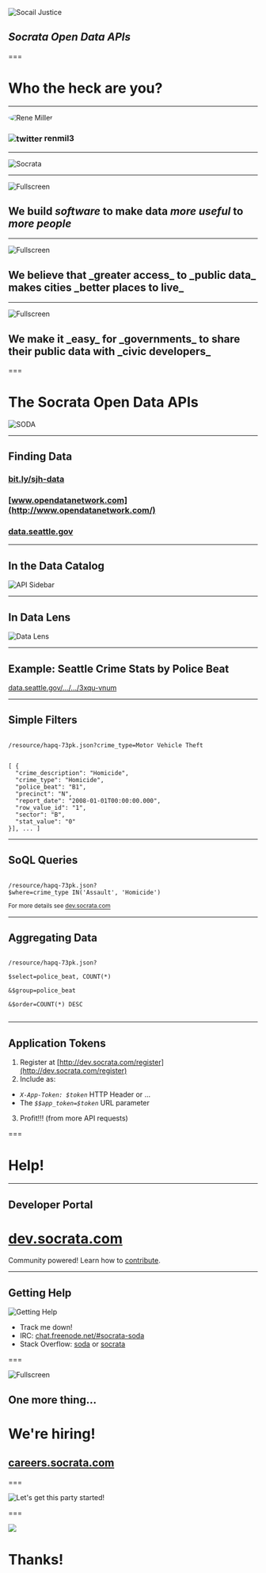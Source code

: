 
![Socail Justice](/presentations/img/social_justice.png)

## _Socrata_ _Open Data_ _APIs_

===

# Who the heck are you?

--- 

<img style="border-radius: 50%" src="/presentations/img/rene_miller.jpg" alt="Rene Miller" />

<h3><img src="/presentations/img/twitter.png" alt="twitter" style="vertical-align: middle" /> renmil3</h3>

---

![Socrata](/presentations/img/hello_world.png)

---

![Fullscreen](/presentations/img/at_table.jpg)

## We build _software_ to make data _more useful_ to _more people_

<!-- https://www.flickr.com/photos/hyku/2497370097 -->
--- 

![Fullscreen](/presentations/img/city.jpg)

<h2>We believe that _greater access_ to _public data_ makes cities _better places to live_</h2>

---

![Fullscreen](/presentations/img/city_hall.jpg)

<h2>We make it _easy_ for _governments_ to share their public data with _civic developers_</h2>

===

# The Socrata Open Data APIs

![SODA](/presentations/img/snuffleupadata.png)

---

## Finding Data

### [bit.ly/sjh-data](http://bit.ly/sjh-data)
### [www.opendatanetwork.com](http://www.opendatanetwork.com/)
### [data.seattle.gov](https://data.seattle.gov/)

---

## In the Data Catalog

![API Sidebar](http://dev.socrata.com/img/sidebar.gif)

---

## In Data Lens

![Data Lens](http://dev.socrata.com/img/data_lens.png)

---

## Example: Seattle Crime Stats by Police Beat

[data.seattle.gov/.../.../3xqu-vnum](https://data.seattle.gov/Public-Safety/Seattle-Crime-Stats-by-Police-Precinct-2008-Presen/3xqu-vnum)

---

## Simple Filters

<code>
/resource/hapq-73pk.json?<span class="toy-store-blue">crime_type</span>=<span class="golden">Motor Vehicle Theft</span>
</code>

<pre><code data-trim contenteditable class="javascript">
[ {
  "crime_description": "Homicide",
  "crime_type": "Homicide",
  "police_beat": "B1",
  "precinct": "N",
  "report_date": "2008-01-01T00:00:00.000",
  "row_value_id": "1",
  "sector": "B",
  "stat_value": "0"
}], ... ]
</code></pre>

---

## SoQL Queries

<code>
/resource/hapq-73pk.json?
<span class="toy-store-blue">$where</span>=<span class="golden">crime_type IN('Assault', 'Homicide')</span>
</code>

<small style="padding-top: 5em">For more details see <a href="http://dev.socrata.com">dev.socrata.com</a></small>

---

## Aggregating Data

<code>
/resource/hapq-73pk.json?<br/>
<span class="toy-store-blue">$select</span>=<span class="golden">police_beat, COUNT(&#42;)</span><br>
<span class="toy-store-blue">&$group</span>=<span class="golden">police_beat</span><br>
<span class="toy-store-blue">&$order</span>=<span class="golden">COUNT(&#42;) DESC</span><br>
</code>

---

## Application Tokens

1. Register at [http://dev.socrata.com/register](http://dev.socrata.com/register)
2. Include as:
  - _`X-App-Token: $token`_ HTTP Header or ... 
  - The _`$$app_token=$token`_ URL parameter
3. Profit!!! (from more API requests)

===

# Help!

---

## Developer Portal

# [dev.socrata.com](http://dev.socrata.com)

<div class="footnote">Community powered! Learn how to <a href="http://dev.socrata.com/contributing.html">contribute</a>.</div>

---

## Getting Help

![Getting Help](/presentations/img/live-support.gif)

- Track me down!
- IRC: [chat.freenode.net/#socrata-soda](irc://chat.freenode.net/#socrata-soda)
- Stack Overflow: [soda](http://stackoverflow.com/questions/tagged/soda) or [socrata](http://stackoverflow.com/questions/tagged/socrata)

===

![Fullscreen](/presentations/img/work_tounge.gif)

## One more thing...

<h1 class="fragment" data-fragment-index="0">We're hiring!</h1>

<h2 class="fragment" data-fragment-index="1"><a href="http://careers.socrata.com">careers.socrata.com</a></h2>

===

![Let's get this party started!](/presentations/img/lets_get_this_party_started.gif)

===

<img class="fullscreen-img" src="/presentations/img/team.jpg"/>

# Thanks!

